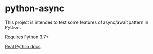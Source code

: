 # python-async

This project is intended to test some features of async/await pattern in Python.

Requires Python 3.7+

[Real Python docs](https://realpython.com/async-io-python/#:~:text=Async%20IO%20is%20a%20concurrent,a%20lot%20to%20grasp%20already.)
